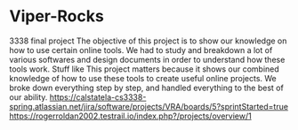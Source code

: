 # Viper-Rocks
3338 final project
The objective of this project is to show our knowledge on how to use certain online tools. We had to study and breakdown a lot of various softwares and design documents in order to understand how these tools work. Stuff like 
This project matters because it shows our combined knowledge of how to use these tools to create useful online projects. We broke down everything step by step, and handled everything to the best of our ability.
https://calstatela-cs3338-spring.atlassian.net/jira/software/projects/VRA/boards/5?sprintStarted=true
https://rogerroldan2002.testrail.io/index.php?/projects/overview/1